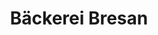 ---
title: "Bäckerei Bresan"
url: /wittichenau/baeckerei-bresan-kamenzer-strasse/
shop: Bäckerei
---
